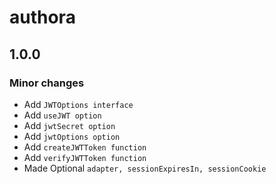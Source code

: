 # authora

## 1.0.0

### Minor changes

-  Add `JWTOptions interface`
-  Add `useJWT option`
-  Add `jwtSecret option`
-  Add `jwtOptions option`
-  Add `createJWTToken function`
-  Add `verifyJWTToken function`
-  Made Optional `adapter, sessionExpiresIn, sessionCookie`
